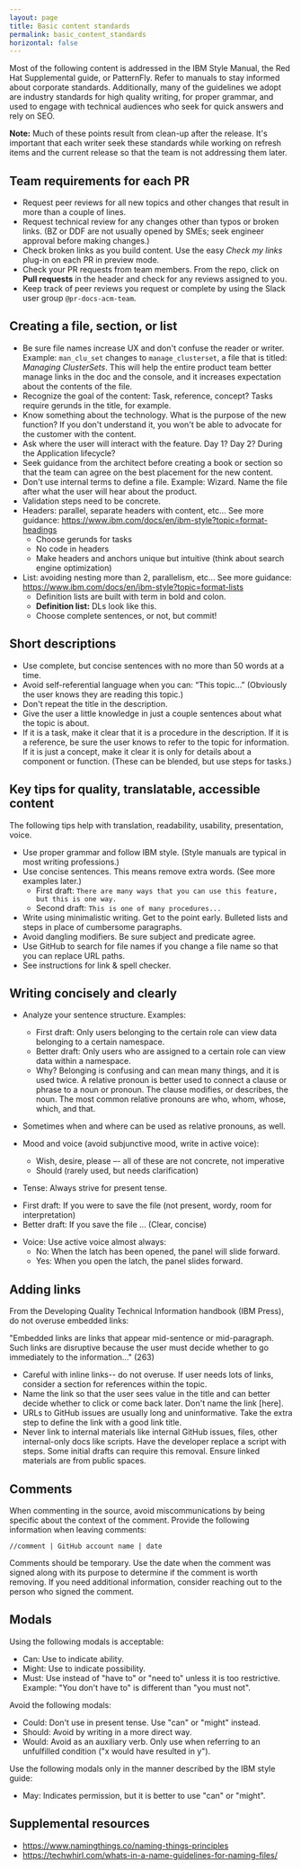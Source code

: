 ```yaml
---
layout: page
title: Basic content standards
permalink: basic_content_standards
horizontal: false
---
```


Most of the following content is addressed in the IBM Style Manual, the Red Hat Supplemental guide, or PatternFly. Refer to manuals to stay informed about corporate standards. Additionally, many of the guidelines we adopt are industry standards for high quality writing, for proper grammar, and used to engage with technical audiences who seek for quick answers and rely on SEO.

**Note:** Much of these points result from clean-up after the release. It's important that each writer seek these standards while working on refresh items and the current release so that the team is not addressing them later. 

## Team requirements for each PR

* Request peer reviews for all new topics and other changes that result in more than a couple of lines.
* Request technical review for any changes other than typos or broken links. (BZ or DDF are not usually opened by SMEs; seek engineer approval before making changes.)
* Check broken links as you build content. Use the easy _Check my links_ plug-in on each PR in preview mode.
* Check your PR requests from team members. From the repo, click on **Pull requests** in the header and check for any reviews assigned to you.
* Keep track of peer reviews you request or complete by using the Slack user group `@pr-docs-acm-team`.

## Creating a file, section, or list

* Be sure file names increase UX and don't confuse the reader or writer. Example: `man_clu_set` changes to `manage_clusterset`, a file that is titled: _Managing ClusterSets_. This will help the entire product team better manage links in the doc and the console, and it increases expectation about the contents of the file.
* Recognize the goal of the content: Task, reference, concept? Tasks require gerunds in the title, for example.
* Know something about the technology. What is the purpose of the new function? If you don't understand it, you won't be able to advocate for the customer with the content.
* Ask where the user will interact with the feature. Day 1? Day 2? During the Application lifecycle?
* Seek guidance from the architect before creating a book or section so that the team can agree on the best placement for the new content.
* Don't use internal terms to define a file. Example: Wizard. Name the file after what the user will hear about the product.
* Validation steps need to be concrete.
* Headers: parallel, separate headers with content, etc... See more guidance: https://www.ibm.com/docs/en/ibm-style?topic=format-headings
    - Choose gerunds for tasks
    - No code in headers
    - Make headers and anchors unique but intuitive (think about search engine optimization)
* List: avoiding nesting more than 2, parallelism, etc... See more guidance: https://www.ibm.com/docs/en/ibm-style?topic=format-lists
    - Definition lists are built with term in bold and colon.
    - **Definition list:** DLs look like this.
    - Choose complete sentences, or not, but commit!
    
## Short descriptions

* Use complete, but concise sentences with no more than 50 words at a time. 
* Avoid self-referential language when you can: “This topic...” (Obviously the user knows they are reading this topic.)
* Don't repeat the title in the description.
* Give the user a little knowledge in just a couple sentences about what the topic is about. 
* If it is a task, make it clear that it is a procedure in the description. If it is a reference, be sure the user knows to refer to the topic for information. If it is just a concept, make it clear it is only for details about a component or function. (These can be blended, but use steps for tasks.)

## Key tips for quality, translatable, accessible content

The following tips help with translation, readability, usability, presentation, voice.

* Use proper grammar and follow IBM style. (Style manuals are typical in most writing professions.)
* Use concise sentences. This means remove extra words. (See more examples later.)
    - First draft: `There are many ways that you can use this feature, but this is one way.` 
    - Second draft: `This is one of many procedures...`
* Write using minimalistic writing. Get to the point early. Bulleted lists and steps in place of cumbersome paragraphs.
* Avoid dangling modifiers. Be sure subject and predicate agree.
* Use GitHub to search for file names if you change a file name so that you can replace URL paths.
* See instructions for link & spell checker.

## Writing concisely and clearly

* Analyze your sentence structure. Examples:
  - First draft: Only users belonging to the certain role can view data belonging to a certain namespace.
  - Better draft: Only users who are assigned to a certain role can view data within a namespace.
  - Why? Belonging is confusing and can mean many things, and it is used twice. A relative pronoun is better used to connect a clause or phrase to a noun or pronoun. The clause modifies, or describes, the noun. The most common relative pronouns are who, whom, whose, which, and that. 

* Sometimes when and where can be used as relative pronouns, as well.
* Mood and voice (avoid subjunctive mood, write in active voice): 
  - Wish, desire, please –- all of these are not concrete, not imperative
  - Should (rarely used, but needs clarification)
 * Tense: Always strive for present tense.  
  - First draft: If you were to save the file (not present, wordy, room for interpretation)
  - Better draft: If you save the file ... (Clear, concise)
* Voice: Use active voice almost always:
  - No: When the latch has been opened, the panel will slide forward.
  - Yes: When you open the latch, the panel slides forward.
  
## Adding links

From the Developing Quality Technical Information handbook (IBM Press), do not overuse embedded links:

"Embedded links are links that appear mid-sentence or mid-paragraph. Such links are disruptive because the user must decide whether to go immediately to the information..." (263)

* Careful with inline links-- do not overuse. If user needs lots of links, consider a section for references within the topic.
* Name the link so that the user sees value in the title and can better decide whether to click or come back later. Don't name the link [here].
* URLs to GitHub issues are usually long and uninformative. Take the extra step to define the link with a good link title. 
* Never link to internal materials like internal GitHub issues, files, other internal-only docs like scripts. Have the developer replace a script with steps. Some initial drafts can require this removal. Ensure linked materials are from public spaces.

## Comments

When commenting in the source, avoid miscommunications by being specific about the context of the comment. Provide the following information when leaving comments:

`//comment | GitHub account name | date`

Comments should be temporary. Use the date when the comment was signed along with its purpose to determine if the comment is worth removing. If you need additional information, consider reaching out to the person who signed the comment.

## Modals

Using the following modals is acceptable:

* Can: Use to indicate ability.
* Might: Use to indicate possibility.
* Must: Use instead of "have to" or "need to" unless it is too restrictive. Example: "You don't have to" is different than "you must not".

Avoid the following modals:

* Could: Don't use in present tense. Use "can" or "might" instead.
* Should: Avoid by writing in a more direct way.
* Would: Avoid as an auxiliary verb. Only use when referring to an unfulfilled condition ("x would have resulted in y").

Use the following modals only in the manner described by the IBM style guide:

* May: Indicates permission, but it is better to use "can" or "might".

## Supplemental resources

* https://www.namingthings.co/naming-things-principles
* https://techwhirl.com/whats-in-a-name-guidelines-for-naming-files/

